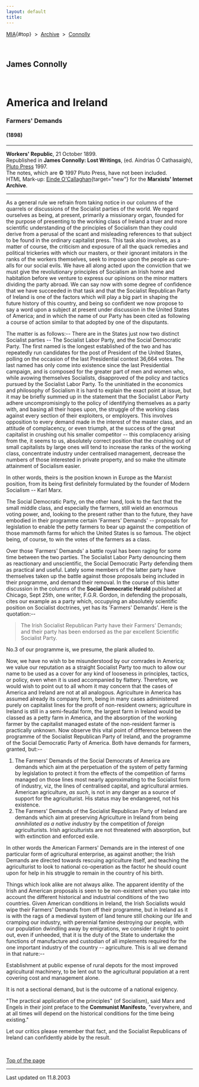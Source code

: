 ```yaml
---
layout: default
title: 
---
```

[MIA](../../../../index.htm){#top}  \> 
[Archive](../../../index.htm)  \>  [Connolly](../../index.htm)

 

## James Connolly

 

# America and Ireland

### Farmers' Demands

#### (1898)

------------------------------------------------------------------------

**Workers' Republic**, 21 October 1899.\
Republished in **James Connolly: Lost Writings**, (ed. Aindrias Ó
Cathasaigh), [Pluto Press](http://www.plutobooks.com/) 1997.\
The notes, which are © 1997 Pluto Press, have not been included.\
HTML Mark-up: [Einde
O'Callaghan](../../../../admin/volunteers/biographies/eocallaghan.htm){target="new"}
for the **Marxists' Internet Archive**.

------------------------------------------------------------------------

As a general rule we refrain from taking notice in our columns of the
quarrels or discussions of the Socialist parties of the world. We regard
ourselves as being, at present, primarily a missionary organ, founded
for the purpose of presenting to the working class of Ireland a truer
and more scientific understanding of the principles of Socialism than
they could derive from a perusal of the scant and misleading references
to that subject to be found in the ordinary capitalist press. This task
also involves, as a matter of course, the criticism and exposure of all
the quack remedies and political trickeries with which our masters, or
their ignorant imitators in the ranks of the workers themselves, seek to
impose upon the people as cure-alls for our social evils. We have all
along acted upon the conviction that we must give the revolutionary
principles of Socialism an Irish home and habitation before we venture
to express our opinions on the minor matters dividing the party abroad.
We can say now with some degree of confidence that we have succeeded in
that task and that the Socialist Republican Party of Ireland is one of
the factors which will play a big part in shaping the future history of
this country, and being so confident we now propose to say a word upon a
subject at present under discussion in the United States of America; and
in which the name of our Party has been cited as following a course of
action similar to that adopted by one of the disputants.

The matter is as follows:-- There are in the States just now two
distinct Socialist parties -- The Socialist Labor Party, and the Social
Democratic Party. The first named is the longest established of the two
and has repeatedly run candidates for the post of President of the
United States, polling on the occasion of the last Presidential contest
36,664 votes. The last named has only come into existence since the last
Presidential campaign, and is composed for the greater part of men and
women who, while avowing themselves Socialists, disapproved of the
policy and tactics pursued by the Socialist Labor Party. To the
uninitiated in the economics and philosophy of Socialism it is hard to
explain the exact point at issue, but it may be briefly summed up in the
statement that the Socialist Labor Party adhere uncompromisingly to the
policy of identifying themselves as a party with, and basing all their
hopes upon, the struggle of the working class against every section of
their exploiters, or employers. This involves opposition to every demand
made in the interest of the master class, and an attitude of
complacency, or even triumph, at the success of the great capitalist in
crushing out his smaller competitor -- this complacency arising from
the, it seems to us, absolutely correct position that the crushing out
of small capitalists by large ones will tend to increase the ranks of
the working class, concentrate industry under centralised management,
decrease the numbers of those interested in private property, and so
make the ultimate attainment of Socialism easier.

In other words, theirs is the position known in Europe as the Marxist
position, from its being first definitely formulated by the founder of
Modern Socialism -- Karl Marx.

The Social Democratic Party, on the other hand, look to the fact that
the small middle class, and especially the farmers, still wield an
enormous voting power, and, looking to the present rather than to the
future, they have embodied in their programme certain 'Farmers' Demands'
-- proposals for legislation to enable the petty farmers to bear up
against the competition of those mammoth farms for which the United
States is so famous. The object being, of course, to win the votes of
the farmers as a class.

Over those 'Farmers' Demands' a battle royal has been raging for some
time between the two parties. The Socialist Labor Party denouncing them
as reactionary and unscientific, the Social Democratic Party defending
them as practical and useful. Lately some members of the latter party
have themselves taken up the battle against those proposals being
included in their programme, and demand their removal. In the course of
this latter discussion in the columns of the **Social Democratic
Herald** published at Chicago, Sept 25th, one writer, F.G.R. Gordon, in
defending the proposals, cites our example as a party which, occupying
an absolutely scientific position on Socialist doctrines, yet has its
'Farmers' Demands'. Here is the quotation:--

> The Irish Socialist Republican Party have their Farmers' Demands; and
> their party has been endorsed as the par excellent Scientific
> Socialist Party.

No.3 of our programme is, we presume, the plank alluded to.

Now, we have no wish to be misunderstood by our comrades in America; we
value our reputation as a straight Socialist Party too much to allow our
name to be used as a cover for any kind of looseness in principles,
tactics, or policy, even when it is used accompanied by flattery.
Therefore, we would wish to point out to all whom it may concern that
the cases of America and Ireland are not at all analogous. Agriculture
in America has assumed already its company form, being in many cases
administered purely on capitalist lines for the profit of non-resident
owners; agriculture in Ireland is still in a semi-feudal form, the
largest farm in Ireland would be classed as a petty farm in America, and
the absorption of the working farmer by the capitalist managed estate of
the non-resident farmer is practically unknown. Now observe this vital
point of difference between the programme of the Socialist Republican
Party of Ireland, and the programme of the Social Democratic Party of
America. Both have demands for farmers, granted, but:--

1.  The Farmers' Demands of the Social Democrats of America are demands
    which aim at the perpetuation of the system of petty farming by
    legislation to protect it from the effects of the competition of
    farms managed on those lines most nearly approximating to the
    Socialist form of industry, viz, the lines of centralised capital,
    and agricultural armies. American agriculture, *as such*, is not in
    any danger as a source of support for the agriculturist. His status
    may be endangered, not his existence.
2.  The Farmers' Demands of the Socialist Republican Party of Ireland
    are demands which aim at preserving Agriculture in Ireland from
    being *annihilated as a native industry* by the competition of
    *foreign* agriculturists. Irish agriculturists are not threatened
    with absorption, but with extinction and enforced exile.

In other words the American Farmers' Demands are in the interest of one
particular form of agricultural enterprise, as against another; the
Irish Demands are directed towards rescuing agriculture itself, and
teaching the agriculturist to look to national co-operation as the
factor he should count upon for help in his struggle to remain in the
country of his birth.

Things which look alike are not always alike. The apparent identity of
the Irish and American proposals is seen to be non-existent when you
take into account the different historical and industrial conditions of
the two countries. Given American conditions in Ireland, the Irish
Socialists would wipe their Farmers' Demands from off their programme,
but in Ireland as it is with the rags of a medieval system of land
tenure still choking our life and cramping our industry, with perennial
famine destroying our people, with our population dwindling away by
emigrations, we consider it right to point out, even if unheeded, that
it is the duty of the State to undertake the functions of manufacture
and custodian of all implements required for the one important industry
of the country -- agriculture. This is all we demand in that nature:--

Establishment at public expense of rural depots for the most improved
agricultural machinery, to be lent out to the agricultural population at
a rent covering cost and management alone.

It is not a sectional demand, but is the outcome of a national exigency.

"The practical application of the principles" (of Socialism), said Marx
and Engels in their joint preface to the **Communist Manifesto**,
"everywhere, and at all times will depend on the historical conditions
for the time being existing."

Let our critics please remember that fact, and the Socialist Republicans
of Ireland can confidently abide by the result.

 

[Top of the page](#top)

------------------------------------------------------------------------

Last updated on 11.8.2003
